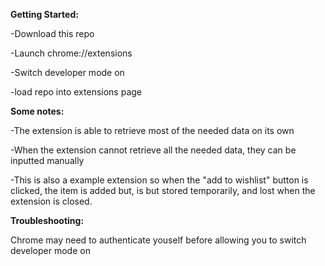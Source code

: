 **Getting Started:**

-Download this repo

-Launch chrome://extensions

-Switch developer mode on 

-load repo into extensions page 


**Some notes:** 

-The extension is able to retrieve most of the needed data on its own

-When the extension cannot retrieve all the needed data, they can be inputted manually

-This is also a example extension so when the "add to wishlist" button is clicked, the item is added but,
is but stored temporarily, and lost when the extension is closed.

**Troubleshooting:**

Chrome may need to authenticate youself before allowing you to switch developer mode on
